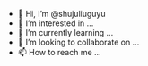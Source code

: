 - 👋 Hi, I’m @shujuliuguyu
- 👀 I’m interested in ...
- 🌱 I’m currently learning ...
- 💞️ I’m looking to collaborate on ...
- 📫 How to reach me ...

<!---
shujuliuguyu/shujuliuguyu is a ✨ special ✨ repository because its `README.md` (this file) appears on your GitHub profile.
You can click the Preview link to take a look at your changes.
--->
